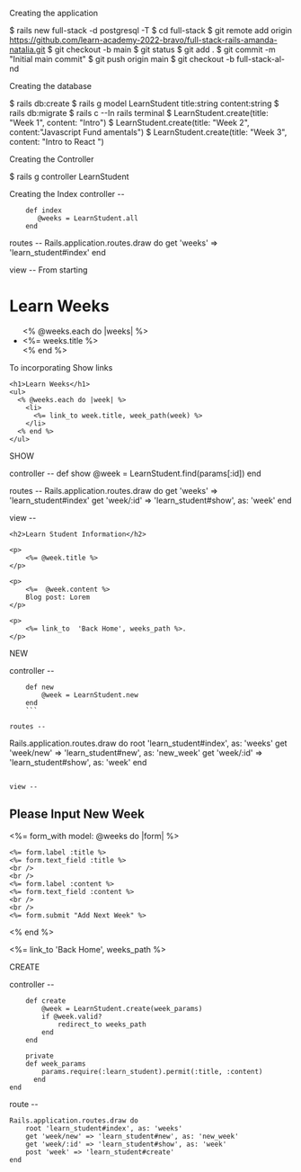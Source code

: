 Creating the application 

$ rails new full-stack -d postgresql -T
$ cd full-stack 
$ git remote add origin https://github.com/learn-academy-2022-bravo/full-stack-rails-amanda-natalia.git
$ git checkout -b main
$ git status 
$ git add . 
$ git commit -m "Initial main commit"
$ git push origin main
$ git checkout -b full-stack-al-nd


Creating the database

$ rails db:create
$ rails g model LearnStudent title:string content:string
$ rails db:migrate
$ rails c     --In rails terminal
$ LearnStudent.create(title: "Week 1", content: "Intro")
$ LearnStudent.create(title: "Week 2", content:"Javascript Fund
amentals")
$ LearnStudent.create(title: "Week 3", content: "Intro to React
")


Creating the Controller

$ rails g controller LearnStudent

Creating the Index 
controller --
``` 
    def index
       @weeks = LearnStudent.all 
    end
```
routes --
Rails.application.routes.draw do
  get 'weeks' => 'learn_student#index'
end

view -- From starting 
<h1>Learn Weeks</h1>
<ul>
  <% @weeks.each do |weeks| %>
    <li>
      <%= weeks.title %>
    </li>
  <% end %>
</ul>

To incorporating Show links 
```
<h1>Learn Weeks</h1>
<ul>
  <% @weeks.each do |week| %>
    <li>
      <%= link_to week.title, week_path(week) %>
    </li>
  <% end %>
</ul>
```


SHOW

controller --
    def show 
        @week = LearnStudent.find(params[:id])
    end 

routes --
Rails.application.routes.draw do
    get 'weeks' => 'learn_student#index'
    get 'week/:id' => 'learn_student#show', as: 'week'
end

view -- 
```
<h2>Learn Student Information</h2>

<p>
    <%= @week.title %>
</p>

<p>
    <%=  @week.content %>
    Blog post: Lorem
</p>
  
<p>
    <%= link_to  'Back Home', weeks_path %>. 
</p>
```


NEW 

controller --
```
    def new
        @week = LearnStudent.new
    end
    ```

routes -- 
```
Rails.application.routes.draw do
    root 'learn_student#index', as: 'weeks'
    get 'week/new' => 'learn_student#new', as: 'new_week'
    get 'week/:id' => 'learn_student#show', as: 'week'
end
```    

view -- 
```
<h2>Please Input New Week</h2>

<%= form_with model: @weeks do |form| %>

    <%= form.label :title %>
    <%= form.text_field :title %>
    <br />
    <br />
    <%= form.label :content %>
    <%= form.text_field :content %>
    <br />
    <br />
    <%= form.submit "Add Next Week" %>
  
  <% end %>


  <p>
    <%= link_to  'Back Home', weeks_path %> 
</p>


CREATE 

controller --
```
    def create
        @week = LearnStudent.create(week_params)
        if @week.valid?
            redirect_to weeks_path
        end
    end

    private
    def week_params
        params.require(:learn_student).permit(:title, :content)
      end
end
```

route -- 
```
Rails.application.routes.draw do
    root 'learn_student#index', as: 'weeks'
    get 'week/new' => 'learn_student#new', as: 'new_week'
    get 'week/:id' => 'learn_student#show', as: 'week'
    post 'week' => 'learn_student#create'
end
```